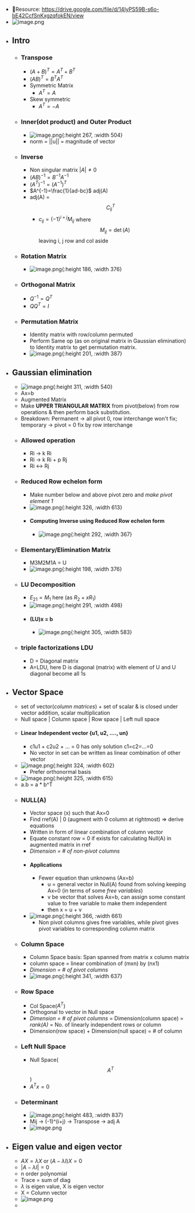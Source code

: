- 🎉Resource: https://drive.google.com/file/d/14IyPS59B-s6o-bE42CcfSnKxgzqfokEN/view
- ![image.png](../assets/image_1727000900172_0.png)
- ## Intro
	- ### Transpose
		- $(A+B)^T=A^T+B^T$
		- $(AB)^T=B^TA^T$
		- Symmetric Matrix
			- $A^{T}=A$
		- Skew symmetric
			- $A^{T}=-A$
	- ### Inner(dot product) and Outer Product
		- ![image.png](../assets/image_1726957695986_0.png){:height 267, :width 504}
		- norm = ||u|| = magnitude of vector
	- ### Inverse
		- Non singular matrix $|A| \ne 0$
		- $(AB)^{-1}=B^{-1}A^{-1}$
		- $(A^T)^{-1} = (A^{-1})^T$
		- $A^{-1}=\frac{1}{ad-bc}$ adj(A)
		- adj(A) = $$C_{ij}^T$$
			- $c_{ij}=\left(-1\right)^{i+j}M_{ij}$ where $$M_{ij}=\det\left(A\right)$$ leaving i, j row and col aside
	- ### Rotation Matrix
		- ![image.png](../assets/image_1727017923040_0.png){:height 186, :width 376}
	- ### Orthogonal Matrix
		- $Q^{-1}=Q^T$
		- $QQ^T=I$
	- ### Permutation Matrix
		- Identity matrix with row/column permuted
		- Perform Same op (as on original matrix in Gaussian elimination) to Identity matrix to get permutation matrix.
		- ![image.png](../assets/image_1726994674294_0.png){:height 201, :width 387}
- ## Gaussian elimination
	- ![image.png](../assets/image_1726995240411_0.png){:height 311, :width 540}
	- Ax=b
	- Augmented Matrix
	- Make **UPPER TRIANGULAR MATRIX** from pivot(below) from row operations & then perform back substitution.
	- Breakdown: Permanent -> all pivot 0, row interchange won't fix; temporary -> pivot = 0 fix by row interchange
	- ### Allowed operation
		- Ri -> k Ri
		- Ri -> k Ri + p Rj
		- Ri <-> Rj
	- ### Reduced Row echelon form
		- Make number below and above pivot zero and _make pivot element 1_
		- ![image.png](../assets/image_1726996019904_0.png){:height 326, :width 613}
		- #### Computing Inverse using Reduced Row echelon form
			- ![image.png](../assets/image_1726996720900_0.png){:height 292, :width 367}
	- ### Elementary/Elimination Matrix
		- M3M2M1A = U
		- ![image.png](../assets/image_1726999312223_0.png){:height 198, :width 376}
	- ### LU Decomposition
		- $E_{21} = M_1$ here (as $R_2 +x R_1$)
		- ![image.png](../assets/image_1726999704088_0.png){:height 291, :width 498}
		- #### (LU)x = b
			- ![image.png](../assets/image_1727000527352_0.png){:height 305, :width 583}
	- ### triple factorizations LDU
		- D = Diagonal matrix
		- A=LDU, here D is diagonal (matrix) with element of U and U diagonal become all 1s
- ## Vector Space
	- set of vector(_column matrices_) + set of scalar & is closed under vector addition, scalar multiplication
	- Null space | Column space | Row space | Left null space
	- #### Linear Independent vector {u1, u2, ...., un}
		- c1u1 + c2u2 + ... = 0 has only solution c1=c2=...=0
		- No vector in set can be written as linear combination of other vector
	- ![image.png](../assets/image_1727024011950_0.png){:height 324, :width 602}
		- Prefer orthonormal basis
	- ![image.png](../assets/image_1727026336691_0.png){:height 325, :width 615}
	- a.b = a * b^T
	- ### NULL(A)
		- Vector space (x) such that Ax=0
		- Find rref(A) | 0 (augment with 0 column at rightmost) => derive equations
		- Written in form of linear combination of column vector
		- Equate constant row = 0 if exists for calculating Null(A) in augmented matrix in rref
		- _Dimension = # of non-pivot columns_
		- #### Applications
			- Fewer equation than unknowns (Ax=b)
				- u = general vector in Null(A)  found from solving keeping Ax=0 (in terms of some _free variables_)
				- v be vector that solves Ax=b, can assign some constant value to free variable to make them independent
				- then x = u + v
		- ![image.png](../assets/image_1727029350230_0.png){:height 366, :width 661}
			- Non pivot columns gives free variables, while pivot gives pivot variables to corresponding column matrix
	- ### Column Space
		- Column Space basis: Span spanned from matrix x column matrix
		- column space = linear combination of (mxn) by (nx1)
		- _Dimension = # of pivot columns_
		- ![image.png](../assets/image_1727029906731_0.png){:height 341, :width 637}
	- ### Row Space
		- Col Space($A^T$)
		- Orthogonal to vector in Null space
		- _Dimension = # of pivot columns_ = Dimension(column space) = _rank(A)_ = No. of linearly independent rows or column
		- Dimension(row space) + Dimension(null space) = # of column
	- ### Left Null Space
		- Null Space($$A^T$$)
		- $A^Tx=0$
	- ### Determinant
		- ![image.png](../assets/image_1727048821431_0.png){:height 483, :width 837}
		- Mij -> (-1)^(i+j) -> Transpose -> adj A
		- ![image.png](../assets/image_1727050452663_0.png)
- ## Eigen value and eigen vector
	- $AX = \lambda X$ or $(A-\lambda I)X= 0$
	- $|A - \lambda I| = 0$
	- n order polynomial
	- Trace = sum of diag
	- $\lambda$ is eigen value, X is eigen vector
	- X = Column vector
	- ![image.png](../assets/image_1727053698730_0.png)
	-